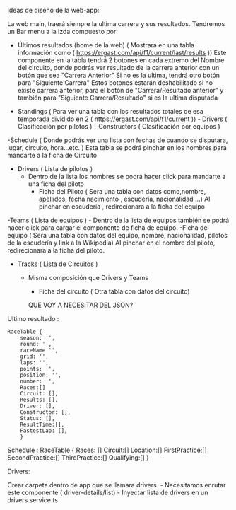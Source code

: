 Ideas de diseño de la web-app:

La web main, traerá siempre la ultima carrera y sus resultados.
Tendremos un Bar menu a la izda compuesto por:

- Últimos resultados (home de la web) ( Mostrara en una tabla información como ( https://ergast.com/api/f1/current/last/results ))
 Este componente en la tabla tendrá 2 botones en cada extremo del Nombre del circuito, donde podrás ver resultado de la carrera anterior con un botón que sea "Carrera Anterior" Si no es la ultima, tendrá otro botón para "Siguiente Carrera" 
 Estos botones estarán deshabilitado si no existe carrera anterior, para el botón de "Carrera/Resultado anterior" y también para "Siguiente Carrera/Resultado" si es la ultima disputada

- Standings ( Para ver una tabla con los resultados totales de esa temporada dividido en 2 ( https://ergast.com/api/f1/current ))
        - Drivers ( Clasificación por pilotos )
        - Constructors ( Clasificación por equipos )

-Schedule ( Donde podrás ver una lista con fechas de cuando se disputara, lugar, circuito, hora...etc. )
    Esta tabla se podrá pinchar en los nombres para mandarte a la ficha de Circuito

- Drivers ( Lista de pilotos )
    - Dentro de la lista los nombres se podrá hacer click para mandarte a una ficha del piloto 
        - Ficha del Piloto ( Sera una tabla con datos como,nombre, apellidos, fecha nacimiento , escudería, nacionalidad ...)
        Al pinchar en escudería , redirecionara a la ficha del equipo

-Teams ( Lista de equipos )
    - Dentro de la lista de equipos también se podrá hacer click para cargar el componente de ficha de equipo.
        -Ficha del equipo ( Sera una tabla con datos del equipo, nombre, nacionalidad, pilotos de la escudería y link a la Wikipedia)
        Al pinchar en el nombre del piloto, redirecionara a la ficha del piloto.

- Tracks ( Lista de Circuitos )
    - Misma composición que Drivers y Teams
        - Ficha del circuito ( Otra tabla con datos del circuito)


        QUE VOY A NECESITAR DEL JSON?

Ultimo resultado :

    RaceTable {
        season: '',
        round: '',
        raceName '',
        grid: '',
        laps: '',
        points: '',
        position: '',
        number: '',
        Races:[]
        Circuit: [],
        Results: [],
        Driver: [],
        Constructor: [],
        Status: [],
        ResultTime:[],
        FastestLap: [],
        }

Schedule :
    RaceTable {
        Races: []
        Circuit:[]
        Location:[]
        FirstPractice:[]
        SecondPractice:[]
        ThirdPractice:[]
        Qualifying:[]
    }


Drivers:

Crear carpeta dentro de app que se llamara drivers.
    - Necesitamos enrutar este componente ( driver-details/list)
    - Inyectar lista de drivers en un drivers.service.ts




    